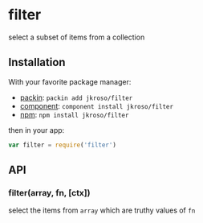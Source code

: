 
# filter

  select a subset of items from a collection

## Installation

With your favorite package manager:

- [packin](//github.com/jkroso/packin): `packin add jkroso/filter`
- [component](//github.com/component/component#installing-packages): `component install jkroso/filter`
- [npm](//npmjs.org/doc/cli/npm-install.html): `npm install jkroso/filter`

then in your app:

```js
var filter = require('filter')
```

## API

### filter(array, fn, [ctx])

  select the items from `array` which are truthy values of `fn`
